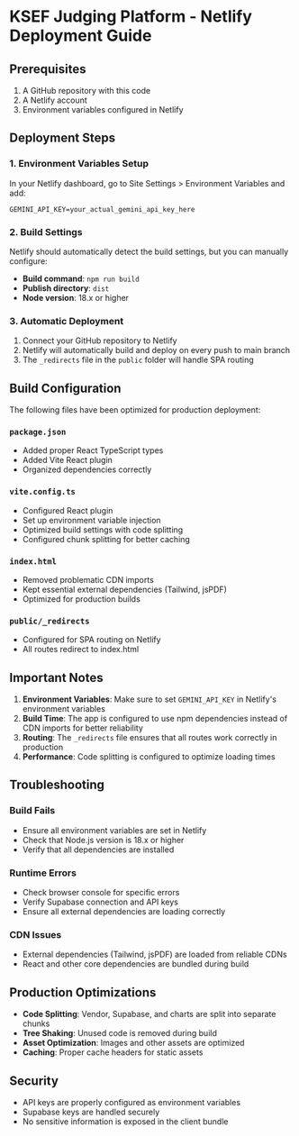 # KSEF Judging Platform - Netlify Deployment Guide

## Prerequisites

1. A GitHub repository with this code
2. A Netlify account
3. Environment variables configured in Netlify

## Deployment Steps

### 1. Environment Variables Setup

In your Netlify dashboard, go to Site Settings > Environment Variables and add:

```
GEMINI_API_KEY=your_actual_gemini_api_key_here
```

### 2. Build Settings

Netlify should automatically detect the build settings, but you can manually configure:

- **Build command**: `npm run build`
- **Publish directory**: `dist`
- **Node version**: 18.x or higher

### 3. Automatic Deployment

1. Connect your GitHub repository to Netlify
2. Netlify will automatically build and deploy on every push to main branch
3. The `_redirects` file in the `public` folder will handle SPA routing

## Build Configuration

The following files have been optimized for production deployment:

### `package.json`
- Added proper React TypeScript types
- Added Vite React plugin
- Organized dependencies correctly

### `vite.config.ts`
- Configured React plugin
- Set up environment variable injection
- Optimized build settings with code splitting
- Configured chunk splitting for better caching

### `index.html`
- Removed problematic CDN imports
- Kept essential external dependencies (Tailwind, jsPDF)
- Optimized for production builds

### `public/_redirects`
- Configured for SPA routing on Netlify
- All routes redirect to index.html

## Important Notes

1. **Environment Variables**: Make sure to set `GEMINI_API_KEY` in Netlify's environment variables
2. **Build Time**: The app is configured to use npm dependencies instead of CDN imports for better reliability
3. **Routing**: The `_redirects` file ensures that all routes work correctly in production
4. **Performance**: Code splitting is configured to optimize loading times

## Troubleshooting

### Build Fails
- Ensure all environment variables are set in Netlify
- Check that Node.js version is 18.x or higher
- Verify that all dependencies are installed

### Runtime Errors
- Check browser console for specific errors
- Verify Supabase connection and API keys
- Ensure all external dependencies are loading correctly

### CDN Issues
- External dependencies (Tailwind, jsPDF) are loaded from reliable CDNs
- React and other core dependencies are bundled during build

## Production Optimizations

- **Code Splitting**: Vendor, Supabase, and charts are split into separate chunks
- **Tree Shaking**: Unused code is removed during build
- **Asset Optimization**: Images and other assets are optimized
- **Caching**: Proper cache headers for static assets

## Security

- API keys are properly configured as environment variables
- Supabase keys are handled securely
- No sensitive information is exposed in the client bundle